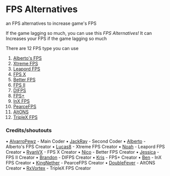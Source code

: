 # FPS Alternatives
an FPS alternatives to increase game's FPS

If the game lagging so much, you can use this *FPS Alternatives!*
It can Increases your FPS if the game lagging so much

There are 12 FPS type you can use
1. [Alberto's FPS](https://youtube.com/watch/dQw4w9WgXcQ)
2. [Xtreme FPS](https://youtube.com/watch/dQw4w9WgXcQ)
3. [Leapord FPS](https://youtube.com/watch/dQw4w9WgXcQ)
4. [FPS X](https://youtube.com/watch/dQw4w9WgXcQ)
5. [Better FPS](https://youtube.com/watch/dQw4w9WgXcQ)
6. [FPS II](https://youtube.com/watch/dQw4w9WgXcQ)
7. [DIFPS](https://youtube.com/watch/dQw4w9WgXcQ)
8. [FPS+](https://youtube.com/watch/dQw4w9WgXcQ)
9. [InX FPS](https://youtube.com/watch/dQw4w9WgXcQ)
10. [PearceFPS](https://youtube.com/watch/dQw4w9WgXcQ)
11. [AltONS](https://youtube.com/watch/dQw4w9WgXcQ)
12. [TripleX FPS](https://youtube.com/watch/dQw4w9WgXcQ)

### Credits/shoutouts
• [AlvarroPewz](https://youtube.com/watch/dQw4w9WgXcQ) - Main Coder
• [JackRay](https://youtube.com/watch/dQw4w9WgXcQ) - Second Coder
• [Alberto](https://youtube.com/watch/dQw4w9WgXcQ) - Alberto's FPS Creator
• [Lucas8](https://youtube.com/watch/dQw4w9WgXcQ) - Xtreme FPS Creator
• [Noah](https://youtube.com/watch/dQw4w9WgXcQ) - Leapord FPS Creator
• [RyanVX](https://youtube.com/watch/dQw4w9WgXcQ) - FPS X Creator
• [Nico](https://youtube.com/watch/dQw4w9WgXcQ) - Better FPS Creator
• [Jessica](https://youtube.com/watch/dQw4w9WgXcQ) - FPS II Creator
• [Brandon](https://youtube.com/watch/dQw4w9WgXcQ) - DIFPS Creator
• [Kris](https://youtube.com/watch/dQw4w9WgXcQ) - FPS+ Creator
• [Ben](https://youtube.com/watch/dQw4w9WgXcQ) - InX FPS Creator
• [KingNether](https://youtube.com/watch/dQw4w9WgXcQ) - PearceFPS Creator
• [DoubleFever](https://youtube.com/watch/dQw4w9WgXcQ) - AltONS Creator
• [RxVortex](https://youtube.com/watch/dQw4w9WgXcQ) - TripleX FPS Creator
